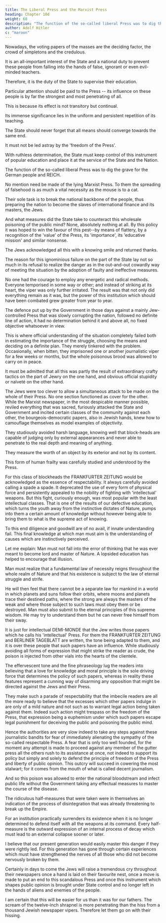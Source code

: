 ```yaml
---
title: The Liberal Press and the Marxist Press
heading: Chapter 10d
weight: 68
description: "The function of the so-called liberal Press was to dig the grave for the German people and REICH"
author: Adolf Hitler
c: "maroon"
---
```



Nowadays, the voting papers of the masses are the deciding factor, the crowd of simpletons and the credulous.

<!-- ; the decision lies in the hands of the numerically strongest group; that is to say the first group,  -->

It is an all-important interest of the State and a national duty to prevent these people from falling into the hands of false, ignorant or even evil-minded teachers. 

Therefore, it is the duty of the State to supervise their education.

Particular attention should be paid to the Press -- its influence on these people is by far the strongest and most penetrating of all.

This is because its effect is not transitory but continual.

Its immense significance lies in the uniform and persistent repetition of its teaching. 

The State should never forget that all means should converge towards the same end.

It must not be led astray by the 'freedom of the Press'.

<!-- , or be talked into neglecting its duty, and withholding from the nation that which is good and which does good.  -->

With ruthless determination, the State must keep control of this instrument of popular education and place it at the service of the State and the Nation.

<!-- But what sort of pabulum was it that the German Press served up for the consumption of its readers in pre-War days? Was it not the worst virulent poison imaginable? 

Was not pacifism in its worst form inoculated into our people at a time when others were preparing slowly but surely to pounce upon Germany? Did not this self-same Press of ours in peace time already instil into the public mind a doubt as to the sovereign rights
of the State itself, thereby already handicapping the State in choosing its means of
defence? 

Was it not the German Press that under stood how to make all the nonsensical
talk about 'Western democracy' palatable to our people, until an exuberant public was
eventually prepared to entrust its future to the League of Nations? Was not this Press
instrumental in bringing in a state of moral degradation among our people? Were not
morals and public decency made to look ridiculous and classed as out-of-date and
banal, until finally our people also became modernized? By means of persistent attacks,
did not the Press keep on undermining the authority of the State, until one blow
sufficed to bring this institution tottering to the ground? Did not the Press oppose with
all its might every movement to give the State that which belongs to the State, and by
means of constant criticism, injure the reputation of the army, sabotage general
conscription and demand refusal of military credits, etc.--until the success of this
campaign was assured?
 -->

The function of the so-called liberal Press was to dig the grave for the German people and REICH.

No mention need be made of the lying Marxist Press. To them the spreading of falsehood is as much a vital necessity as the mouse is to a cat. 

Their sole task is to break the national backbone of the people, thus preparing the nation to become the slaves of international finance and its masters, the Jews. 

And what measures did the State take to counteract this wholesale poisoning of the public mind? None, absolutely nothing at all. By this policy it was hoped to win the favour of this pest--by means of flattery, by a recognition of the 'value' of the Press, its
'importance', its 'educative mission' and similar nonsense. 

The Jews acknowledged all this with a knowing smile and returned thanks.

The reason for this ignominious failure on the part of the State lay not so much in its refusal to realize the danger as in the out-and-out cowardly way of meeting the situation by the adoption of faulty and ineffective measures. 

No one had the courage to employ any energetic and radical methods. Everyone temporised in some way or other;  and instead of striking at its heart, the viper was only further irritated. The result was that not only did everything remain as it was, but the power of this institution which should have been combated grew greater from year to year.

The defence put up by the Government in those days against a mainly Jew-controlled Press that was slowly corrupting the nation, followed no definite line of action, it had no determination behind it and above all, no fixed objective whatsoever in view. 

This is where official understanding of the situation completely failed both in estimating the importance of the struggle, choosing the means and deciding on a definite plan. They merely tinkered with the problem. Occasionally, when bitten, they imprisoned one or another journalistic viper for a few weeks or months, but the whole poisonous brood was allowed to carry on in peace.

It must be admitted that all this was partly the result of extraordinary crafty tactics on the part of Jewry on the one hand, and obvious official stupidity or naïveté on the other hand. 

The Jews were too clever to allow a simultaneous attack to be made on the whole of their Press. No one section functioned as cover for the other. While the Marxist newspaper, in the most despicable manner possible, reviled everything that was sacred, furiously attacked the State and Government and incited certain classes of the community against each other, the bourgeois-democratic papers, also in Jewish hands, knew how to camouflage themselves as model examples of objectivity. 

They studiously avoided harsh language, knowing well that block-heads are capable of judging only by external appearances and never able to penetrate to the real depth and meaning of anything. 

They measure the worth of an object by its exterior and not by its content.

This form of human frailty was carefully studied and understood by the Press.

For this class of blockheads the FRANKFURTER ZEITUNG would be acknowledged as the essence of respectability. It always carefully avoided calling a spade a spade. It deprecated the use of every form of physical force and persistently appealed to the nobility of fighting with 'intellectual' weapons. But this fight, curiously enough, was most popular with the least intellectual classes. That is one of the results of our defective education, which turns the youth away from the instinctive dictates of Nature, pumps into them a certain amount of knowledge without however being able to bring them to what is the supreme act of knowing.

To this end diligence and goodwill are of no avail, if innate understanding fail. This final knowledge at which man must aim is the understanding of causes which are instinctively perceived.

Let me explain: Man must not fall into the error of thinking that he was ever meant to become lord and master of Nature. A lopsided education has helped to encourage that illusion. 

Man must realize that a fundamental law of necessity reigns throughout the whole realm of Nature and that his existence is subject to the law of eternal struggle and strife. 

He will then feel that there cannot be a separate law for mankind in a world in which planets and suns follow their orbits, where moons and planets trace their destined paths, where the strong are always the masters of the weak and where those subject to such laws must obey them or be destroyed. Man must also submit to the eternal principles of this supreme wisdom. He may try to understand them but he can
never free himself from their sway.

It is just for intellectual DEMI-MONDE that the Jew writes those papers which he calls his 'intellectual' Press. For them the FRANKFURTER ZEITUNG and BERLINER TAGEBLATT are written, the tone being adapted to them, and it is over these people that such papers have an influence. While studiously avoiding all forms of expression that might strike the reader as crude, the poison is injected from other vials into the
hearts of the clientele. 

The effervescent tone and the fine phraseology lug the readers into believing that a love for knowledge and moral principle is the sole driving force that determines the policy of such papers, whereas in reality these features represent a cunning way of disarming any opposition that might be directed against the Jews and their Press.

They make such a parade of respectability that the imbecile readers are all the more ready to believe that the excesses which other papers indulge in are only of a mild nature and not such as to warrant legal action being taken against them. Indeed such action might trespass on the freedom of the Press, that expression being a euphemism under which such papers escape legal punishment for deceiving the public and
poisoning the public mind. 

Hence the authorities are very slow indeed to take any steps against these journalistic bandits for fear of immediately alienating the sympathy of the so-called respectable Press. A fear that is only too well founded, for the moment any attempt is made to proceed against any member of the gutter press all the others rush to its assistance at once, not indeed to support its policy but simply and solely to defend the principle of freedom of the Press and liberty of public opinion. This outcry will succeed in cowering the most stalwart; for it comes from the mouth of what is called decent journalism.

And so this poison was allowed to enter the national bloodstream and infect public life without the Government taking any effectual measures to master the course of the disease. 

The ridiculous half-measures that were taken were in themselves an indication of the process of disintegration that was already threatening to break up the Empire. 

For an institution practically surrenders its existence when it is no longer determined to defend itself with all the weapons at its command. Every half-measure is the outward expression of an internal process of decay which must lead to an external collapse sooner or later.

I believe that our present generation would easily master this danger if they were rightly led. For this generation has gone through certain experiences which must have strengthened the nerves of all those who did not become nervously broken by them.

Certainly in days to come the Jews will raise a tremendous cry throughout their  newspapers once a hand is laid on their favourite nest, once a move is made to put an end to this scandalous Press and once this instrument which shapes public opinion is brought under State control and no longer left in the hands of aliens and enemies of the people. 

I am certain that this will be easier for us than it was for our fathers. The scream of the twelve-inch shrapnel is more penetrating than the hiss from a thousand Jewish newspaper vipers. Therefore let them go on with their hissing.


